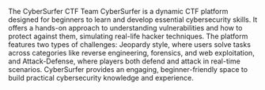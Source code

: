 The CyberSurfer CTF Team
CyberSurfer is a dynamic CTF platform designed for beginners to learn and develop essential cybersecurity skills. It offers a hands-on approach to understanding vulnerabilities and how to protect against them, simulating real-life hacker techniques. The platform features two types of challenges: Jeopardy style, where users solve tasks across categories like reverse engineering, forensics, and web exploitation, and Attack-Defense, where players both defend and attack in real-time scenarios. CyberSurfer provides an engaging, beginner-friendly space to build practical cybersecurity knowledge and experience.
